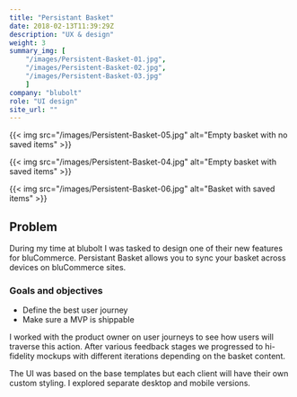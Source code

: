 ```yaml
---
title: "Persistant Basket"
date: 2018-02-13T11:39:29Z
description: "UX & design"
weight: 3
summary_img: [
    "/images/Persistent-Basket-01.jpg",
    "/images/Persistent-Basket-02.jpg",
    "/images/Persistent-Basket-03.jpg"
    ]
company: "blubolt"
role: "UI design"
site_url: ""
---
```


{{< img src="/images/Persistent-Basket-05.jpg" alt="Empty basket with no saved items" >}}

{{< img src="/images/Persistent-Basket-04.jpg" alt="Empty basket with saved items" >}}

{{< img src="/images/Persistent-Basket-06.jpg" alt="Basket with saved items" >}}

## Problem

During my time at blubolt I was tasked to design one of their new features for bluCommerce. Persistant Basket allows you to sync your basket across devices on bluCommerce sites.</p>

### Goals and objectives

* Define the best user journey
* Make sure a MVP is shippable

I worked with the product owner on user journeys to see how users will traverse this action. After various feedback stages we progressed to hi-fidelity mockups with different iterations depending on the basket content.

The UI was based on the base templates but each client will have their own custom styling. I explored separate desktop and mobile versions.
